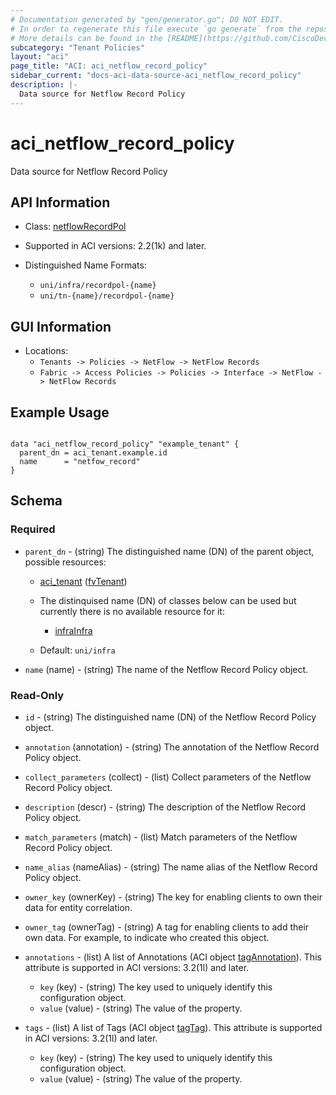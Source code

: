 ```yaml
---
# Documentation generated by "gen/generator.go"; DO NOT EDIT.
# In order to regenerate this file execute `go generate` from the repository root.
# More details can be found in the [README](https://github.com/CiscoDevNet/terraform-provider-aci/blob/master/README.md).
subcategory: "Tenant Policies"
layout: "aci"
page_title: "ACI: aci_netflow_record_policy"
sidebar_current: "docs-aci-data-source-aci_netflow_record_policy"
description: |-
  Data source for Netflow Record Policy
---
```


# aci_netflow_record_policy #

Data source for Netflow Record Policy

## API Information ##

* Class: [netflowRecordPol](https://pubhub.devnetcloud.com/media/model-doc-latest/docs/app/index.html#/objects/netflowRecordPol/overview)

* Supported in ACI versions: 2.2(1k) and later.

* Distinguished Name Formats:
  - `uni/infra/recordpol-{name}`
  - `uni/tn-{name}/recordpol-{name}`

## GUI Information ##

* Locations:
  - `Tenants -> Policies -> NetFlow -> NetFlow Records`
  - `Fabric -> Access Policies -> Policies -> Interface -> NetFlow -> NetFlow Records`

## Example Usage ##

```hcl

data "aci_netflow_record_policy" "example_tenant" {
  parent_dn = aci_tenant.example.id
  name      = "netfow_record"
}

```

## Schema ##

### Required ###

* `parent_dn` - (string) The distinguished name (DN) of the parent object, possible resources:
  - [aci_tenant](https://registry.terraform.io/providers/CiscoDevNet/aci/latest/docs/resources/tenant) ([fvTenant](https://pubhub.devnetcloud.com/media/model-doc-latest/docs/app/index.html#/objects/fvTenant/overview))
  - The distinquised name (DN) of classes below can be used but currently there is no available resource for it:
    - [infraInfra](https://pubhub.devnetcloud.com/media/model-doc-latest/docs/app/index.html#/objects/infraInfra/overview)

  - Default: `uni/infra`
  
* `name` (name) - (string) The name of the Netflow Record Policy object.

### Read-Only ###

* `id` - (string) The distinguished name (DN) of the Netflow Record Policy object.
* `annotation` (annotation) - (string) The annotation of the Netflow Record Policy object.
* `collect_parameters` (collect) - (list) Collect parameters of the Netflow Record Policy object.
* `description` (descr) - (string) The description of the Netflow Record Policy object.
* `match_parameters` (match) - (list) Match parameters of the Netflow Record Policy object.
* `name_alias` (nameAlias) - (string) The name alias of the Netflow Record Policy object.
* `owner_key` (ownerKey) - (string) The key for enabling clients to own their data for entity correlation.
* `owner_tag` (ownerTag) - (string) A tag for enabling clients to add their own data. For example, to indicate who created this object.

* `annotations` - (list) A list of Annotations (ACI object [tagAnnotation](https://pubhub.devnetcloud.com/media/model-doc-latest/docs/app/index.html#/objects/tagAnnotation/overview)). This attribute is supported in ACI versions: 3.2(1l) and later.
  * `key` (key) - (string) The key used to uniquely identify this configuration object.
  * `value` (value) - (string) The value of the property.

* `tags` - (list) A list of Tags (ACI object [tagTag](https://pubhub.devnetcloud.com/media/model-doc-latest/docs/app/index.html#/objects/tagTag/overview)). This attribute is supported in ACI versions: 3.2(1l) and later.
  * `key` (key) - (string) The key used to uniquely identify this configuration object.
  * `value` (value) - (string) The value of the property.
